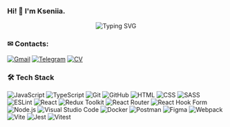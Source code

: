 ### Hi! 👋 I'm Kseniia.

<div align="center">
  <img src="https://readme-typing-svg.herokuapp.com?font=Fira+Code&weight=500&size=28&pause=1000&color=4493f8&center=true&vCenter=true&width=435&lines=Frontend+Developer;React+%7C+Next+%7C+TypeScript;UI%2FUX+Enthusiast" alt="Typing SVG" />
</div>

### ✉ Contacts:

[![Gmail](https://img.shields.io/badge/Gmail-4493f8?style=flat&logo=gmail&logoColor=white)](mailto:evakerrigan@gmail.com)
[![Telegram](https://img.shields.io/badge/Telegram-4493f8?style=flat&logo=telegram&logoColor=white)](http://t.me/EvaKerrigan)
[![CV](https://img.shields.io/badge/CV-4493f8?style=flat&logo=todoist&logoColor=white)](https://github.com/evakerrigan/eva-cv)

### 🛠 Tech Stack

![JavaScript](https://img.shields.io/badge/-JavaScript-423f3f?style=flat&logo=javascript)
![TypeScript](https://img.shields.io/badge/Typescript-423f3f?style=flat&logo=typescript)
![Git](https://img.shields.io/badge/-Git-423f3f?style=flat&logo=git)
![GitHub](https://img.shields.io/badge/-GitHub-423f3f?style=flat&logo=github)
![HTML](https://img.shields.io/badge/-HTML-423f3f?style=flat&logo=HTML5)
![CSS](https://img.shields.io/badge/-CSS-423f3f?style=flat&logo=CSS3&logoColor=1572B6)
![SASS](https://img.shields.io/badge/-SASS-423f3f?style=flat&logo=SASS)
![ESLint](https://img.shields.io/badge/ESLint-423f3f?style=flat&logo=eslint)
![React](https://img.shields.io/badge/-React-423f3f?style=flat&logo=react)
![Redux Toolkit](https://img.shields.io/badge/ReduxToolkit-423f3f?style=flat&logo=redux)
![React Router](https://img.shields.io/badge/React_Router-423f3f?style=flat&logo=react-router)
![React Hook Form](https://img.shields.io/badge/React%20Hook%20Form-423f3f?style=flat&logo=reacthookform&logoColor=white)
![Node.js](https://img.shields.io/badge/-Node.js-423f3f?style=flat&logo=node.js)
![Visual Studio Code](https://img.shields.io/badge/-Visual%20Studio%20Code-423f3f?style=flat&logo=visual-studio-code&logoColor=007ACC)
![Docker](https://img.shields.io/badge/Docker-423f3f?style=flat&logo=docker)
![Postman](https://img.shields.io/badge/Postman-423f3f?style=flat&logo=postman)
![Figma](https://img.shields.io/badge/Figma-423f3f?style=flat&logo=figma)
![Webpack](https://img.shields.io/badge/Webpack-423f3f?style=flat&logo=webpack)
![Vite](https://img.shields.io/badge/Vite-423f3f?style=flat&logo=vite)
![Jest](https://img.shields.io/badge/Jest-423f3f?style=flat&logo=jest)
![Vitest](https://img.shields.io/badge/Vitest-423f3f?style=flat&logo=vitest)
